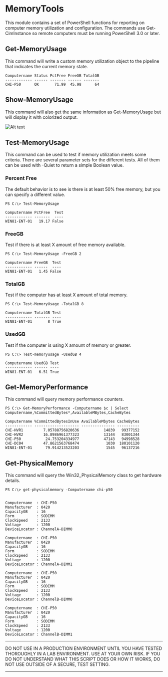 # MemoryTools #

This module contains a set of PowerShell functions for reporting on computer
memory utilization and configuration. The commands use Get-CimInstance so
remote computers must be running PowerShell 3.0 or later.

## Get-MemoryUsage ##
This command will write a custom memory utilization object to the pipeline
that indicates the current memory state.

    Computername Status PctFree FreeGB TotalGB
    ------------ ------ ------- ------ -------
    CHI-P50      OK       71.99  45.98      64

## Show-MemoryUsage ##
This command will also get the same information as Get-MemoryUsage but will
display it with colorized output.

![Alt text](http://jdhitsolutions.com/blog/wp-content/uploads/2016/05/show-memoryusage.png "Show-MemoryUsage")

## Test-MemoryUsage ##
This command can be used to test if memory utilization meets some criteria.
There are several parameter sets for the different tests. All of them can
be used with -Quiet to return a simple Boolean value.

### Percent Free ###
The default behavior is to see is there is at least 50% free memory, but you
can specify a different value.

    PS C:\> Test-MemoryUsage

    Computername PctFree  Test
    ------------ -------  ----
    WIN81-ENT-01   19.17 False

### FreeGB ###
Test if there is at least X amount of free memory available.

    PS C:\> Test-MemoryUsage -FreeGB 2

    Computername FreeGB  Test
    ------------ ------  ----
    WIN81-ENT-01   1.45 False


### TotalGB ###
Test if the computer has at least X amount of total memory.

    PS C:\> Test-MemoryUsage -TotalGB 8

    Computername TotalGB Test
    ------------ ------- ----
    WIN81-ENT-01       8 True

### UsedGB ###
Test if the computer is using X amount of memory or greater.


    PS C:\> Test-memoryusage -UsedGB 4

    Computername UsedGB Test
    ------------ ------ ----
    WIN81-ENT-01   6.51 True


## Get-MemoryPerformance ##
This command will query memory performance counters.

    PS C:\> Get-MemoryPerformance -Computername $c | Select Computername,%CommittedBytes*,AvailableMBytes,CacheBytes

    Computername %CommittedBytesInUse AvailableMbytes CacheBytes
    ------------ -------------------- --------------- ----------
    CHI-HVR1         7.05788756820636           14839   99377152
    CHI-HVR2         16.8986961377323           13144   83001344
    CHI-P50           24.753204334977           47143   94998528
    CHI-DC04         47.8621563768474            1030  180101120
    WIN81-ENT-01      79.914213523203            1545   96137216

## Get-PhysicalMemory ##
This command will query the Win32_PhysicalMemory class to get hardware details.

    PS C:\> get-physicalmemory -Computername chi-p50


    Computername  : CHI-P50
    Manufacturer  : 0420
    CapacityGB    : 16
    Form          : SODIMM
    ClockSpeed    : 2133
    Voltage       : 1200
    DeviceLocator : ChannelA-DIMM0

    Computername  : CHI-P50
    Manufacturer  : 0420
    CapacityGB    : 16
    Form          : SODIMM
    ClockSpeed    : 2133
    Voltage       : 1200
    DeviceLocator : ChannelA-DIMM1

    Computername  : CHI-P50
    Manufacturer  : 0420
    CapacityGB    : 16
    Form          : SODIMM
    ClockSpeed    : 2133
    Voltage       : 1200
    DeviceLocator : ChannelB-DIMM0

    Computername  : CHI-P50
    Manufacturer  : 0420
    CapacityGB    : 16
    Form          : SODIMM
    ClockSpeed    : 2133
    Voltage       : 1200
    DeviceLocator : ChannelB-DIMM1


****************************************************************
DO NOT USE IN A PRODUCTION ENVIRONMENT UNTIL YOU HAVE TESTED 
THOROUGHLY IN A LAB ENVIRONMENT. USE AT YOUR OWN RISK. IF YOU DO 
NOT UNDERSTAND WHAT THIS SCRIPT DOES OR HOW IT WORKS, DO NOT USE
OUTSIDE OF A SECURE, TEST SETTING.      
****************************************************************
